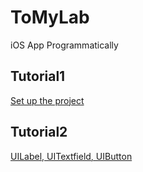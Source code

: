 # ToMyLab
iOS App Programmatically

## Tutorial1 
[Set up the project](https://tomylab.wordpress.com/2017/03/08/ios-app-programmatically-setup-the-project/)

## Tutorial2
[UILabel, UITextfield, UIButton](https://tomylab.wordpress.com/2017/04/10/ios-app-programmatically-uilabel-uitextfield-and-uibutton/)